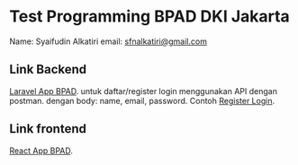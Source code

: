 # Test Programming BPAD DKI Jakarta

Name: Syaifudin Alkatiri
email: sfnalkatiri@gmail.com


## Link Backend
[Laravel App BPAD](https://github.com/snalkaa97/backend-bpad).
untuk daftar/register login menggunakan API dengan postman. dengan body: name, email, password.
Contoh [Register Login](https://github.com/snalkaa97/backend-bpad/blob/main/register.jpg).



## Link frontend
[React App BPAD](https://github.com/snalkaa97/frontend-bpad).

